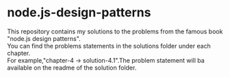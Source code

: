 # node.js-design-patterns
This repository contains my solutions to the problems from the famous book "node.js design patterns".  
You can find the problems statements in the solutions folder under each chapter.  
For example,"chapter-4 -> solution-4.1".The problem statement will ba available on the readme of the solution folder.

